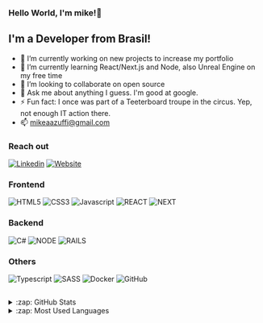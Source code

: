 ### Hello World, I'm mike!👋

## I'm a Developer from Brasil!

- 🔭 I’m currently working on new projects to increase my portfolio
- 🌱 I’m currently learning React/Next.js and Node, also Unreal Engine on my free time
- 👯 I’m looking to collaborate on open source
- 💬 Ask me about anything I guess. I'm good at google.
- ⚡ Fun fact: I once was part of a Teeterboard troupe in the circus. Yep, not enough IT action there.
- 📫 mikeaazuffi@gmail.com

### Reach out

[![Linkedin](https://img.shields.io/badge/-Linkedin-grey?logo=linkedin&logoColor=white&style=flat-square&link=https://www.linkedin.com/in/mikezffi/)](https://www.linkedin.com/in/mikezffi/)
[![Website](https://img.shields.io/badge/-MyWebsite-blue?logo=gmail&logoColor=white&style=flat-square&link=https://www.mikezffi.com)](https://www.mikezffi.com)

### Frontend

![HTML5](https://img.shields.io/badge/-HTML5-orange?logo=html5&logoColor=white&style=square)
![CSS3](https://img.shields.io/badge/-CSS3-blue?logo=css3&logoColor=white&style=square)
![Javascript](https://img.shields.io/badge/-Javascript-yellow?logo=javascript&logoColor=white&style=square)
![REACT](https://img.shields.io/badge/-ReactJS-61DAFB?logo=react&logoColor=white&style=square)
![NEXT](https://img.shields.io/badge/-NextJS-61DAFB?logo=react&logoColor=white&style=square)

### Backend

![C#](https://img.shields.io/badge/-C%23%20-green?logo=c-sharp&logoColor=white&style=square)
![NODE](https://img.shields.io/badge/-Node.js-2343853D?logo=node.js&logoColor=white&style=square)
![RAILS](https://img.shields.io/badge/-Ruby-red?logo=ruby&logoColor=white&style=square)

### Others

![Typescript](https://img.shields.io/badge/-Typescript-%23007ACC?logo=typescript&logoColor=white&style=square)
![SASS](https://img.shields.io/badge/-SASS-pink?logo=sass&logoColor=white&style=square)
![Docker](https://img.shields.io/badge/-Docker-%230db7ed?logo=docker&logoColor=white&style=square)
![GitHub](https://img.shields.io/badge/-Github-black?logo=github&logoColor=white&style=square)

##
<details>
  <summary>:zap: GitHub Stats</summary>

  <img align="left" alt="Mikes's GitHub Stats" src="https://github-readme-stats.vercel.app/api?username=mikezffi&show_icons=true&hide_border=true" />

</details>

<details>
  <summary>:zap: Most Used Languages</summary>

<img align="left" alt="Mike's GitHub Top Languages" src="https://github-readme-stats.vercel.app/api/top-langs/?username=mikezffi" />
